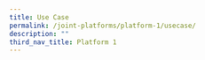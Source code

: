 ```yaml
---
title: Use Case
permalink: /joint-platforms/platform-1/usecase/
description: ""
third_nav_title: Platform 1
---
```


